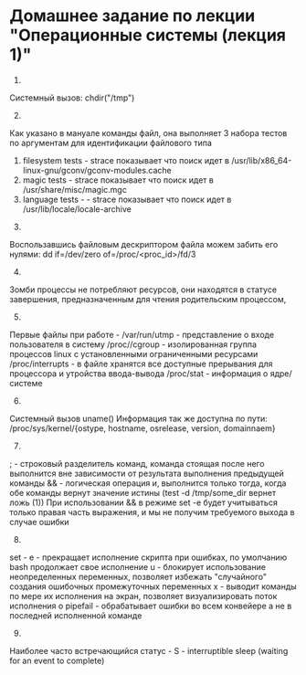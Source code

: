 # Домашнее задание по лекции "Операционные системы (лекция 1)"


1.
Системный вызов: 
chdir("/tmp")

2.
Как указано в мануале команды файл, она выполняет 3 набора тестов по аргументам для идентификации файлового типа
   1) filesystem tests - strace показывает что поиск идет в /usr/lib/x86_64-linux-gnu/gconv/gconv-modules.cache
   2) magic tests - strace показывает что поиск идет в /usr/share/misc/magic.mgc
   3) language tests - - strace показывает что поиск идет в /usr/lib/locale/locale-archive

3.
Воспользавшись файловым дескриптором файла можем забить его нулями:
dd if=/dev/zero of=/proc/<proc_id>/fd/3

4.
Зомби процессы не потребляют ресурсов, они находятся в статусе завершения, предназначенным для чтения родительским процессом,

5.
Первые файлы при работе - 
/var/run/utmp - представление о входе пользователя в систему
/proc/<PID>/cgroup - изолированная группа процессов linux с установленными ограниченными ресурсами
/proc/interrupts - в файле хранятся все доступные прерывания для процессора и утройства ввода-вывода
/proc/stat - информация о ядре/системе

6.
Системный вызов uname()
Информация так же доступна по пути:
/proc/sys/kernel/{ostype, hostname, osrelease, version, domainnaem}

7.
; - строковый разделитель команд, команда стоящая после него выполнится вне зависимости от результата выполнения предыдущей команды
&& - логическая операция и, выполнится только тогда, когда обе команды вернут значение истины (test -d /tmp/some_dir вернет ложь (1))
При использовании && в режиме set -e будет учитываться только правая часть выражения, и мы не получим требуемого выхода в случае ошибки

8.
set -
e - прекращает исполнение скрипта при ошибках, по умолчанию bash продолжает свое исполнение
u - блокирует использование неопределенных переменных, позволяет избежать "случайного" создания ошибочных промежуточных переменных
x - выводит команды по мере их исполнения на экран, позволяет визуализировать поток исполнения
o pipefail - обрабатывает ошибки во всем конвейере а не в последней исполненной команде

9.
Наиболее часто встречающийся статус -  S - interruptible sleep (waiting for an event to complete)